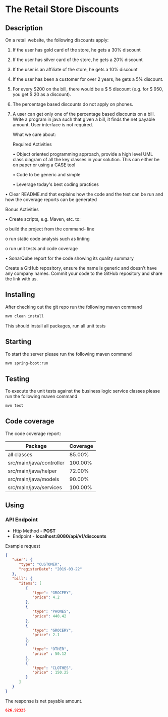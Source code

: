 # The Retail Store Discounts

## Description

On a retail website, the following
discounts apply:
1. If the user has gold card of the store,
   he gets a 30% discount
2. If the user has silver card of the store,
   he gets a 20% discount
3. If the user is an affiliate of the store,
   he gets a 10% discount
4. If the user has been a customer for
   over 2 years, he gets a 5% discount.

5. For every $200 on the bill, there
   would be a $ 5 discount (e.g. for $ 950,
   you get $ 20
   as a discount).
6. The percentage based discounts do
   not apply on phones.
7. A user can get only one of the
   percentage based discounts on a bill.
   Write a program in java such that given a
   bill, it finds the net payable amount.
   User interface is not required.


   What we care about:

   Required Activities

   • Object oriented programming
   approach, provide a high level UML class
   diagram of
   all the key classes in your solution. This
   can either be on paper or using a CASE
   tool

   • Code to be generic and simple

   • Leverage today&#39;s best coding practices

• Clear README.md that explains how
    the code and the test can be run and
    how the
    coverage reports can be generated


   Bonus Activities

• Create scripts, e.g. Maven, etc. to:

o build the project from the command-
line

o run static code analysis such as linting

o run unit tests and code coverage

• SonarQube report for the code showing
its quality summary

Create a GitHub repository, ensure the
name is generic and doesn’t have any
company
names. Commit your code to the GitHub
repository and share the link with us.

## Installing

After checking out the git repo run the following maven command

```bash
mvn clean install
```

This should install all packages, run all unit tests

## Starting

To start the server please run the following maven command

```bash
mvn spring-boot:run
```


## Testing

To execute the unit tests against the business logic service classes please run the following maven command

```bash
mvn test
```

## Code coverage

The code coverage report:


| Package                  | Coverage |
|--------------------------|----------|
| all classes              | 85.00%   |
| src/main/java/controller | 100.00%  |
| src/main/java/helper     | 72.00%   | 
| src/main/java/models     | 90.00%   | 
| src/main/java/services   | 100.00%  | 


## Using

### API Endpoint

* Http Method - **POST**
* Endpoint - **localhost:8080/api/v1/discounts**

Example request

```json
{
   "user": {
      "type": "CUSTOMER",
      "registerDate": "2019-03-22"
   },
   "bill": {
      "items": [
         {
            "type": "GROCERY",
            "price": 4.2
         },
         {
            "type": "PHONES",
            "price": 440.42
         },
         {
            "type": "GROCERY",
            "price": 2.1
         },
         {
            "type": "OTHER",
            "price" : 50.12
         },
         {
            "type": "CLOTHES",
            "price" : 150.25
         }
      ]
   }
}

```

The response is net payable amount.

```json
626.92325
```
